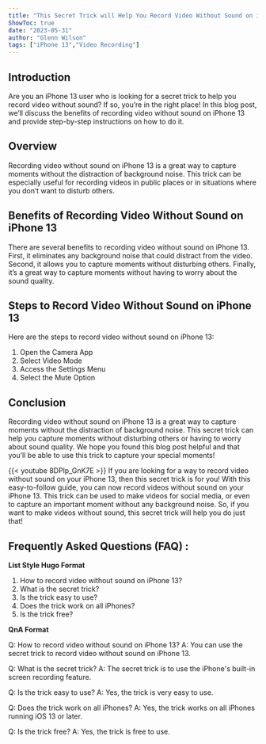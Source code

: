 ```yaml
---
title: "This Secret Trick will Help You Record Video Without Sound on iPhone 13!"
ShowToc: true 
date: "2023-05-31"
author: "Glenn Wilson" 
tags: ["iPhone 13","Video Recording"]
---
```

## Introduction
Are you an iPhone 13 user who is looking for a secret trick to help you record video without sound? If so, you’re in the right place! In this blog post, we’ll discuss the benefits of recording video without sound on iPhone 13 and provide step-by-step instructions on how to do it.

## Overview
Recording video without sound on iPhone 13 is a great way to capture moments without the distraction of background noise. This trick can be especially useful for recording videos in public places or in situations where you don’t want to disturb others.

## Benefits of Recording Video Without Sound on iPhone 13
There are several benefits to recording video without sound on iPhone 13. First, it eliminates any background noise that could distract from the video. Second, it allows you to capture moments without disturbing others. Finally, it’s a great way to capture moments without having to worry about the sound quality.

## Steps to Record Video Without Sound on iPhone 13
Here are the steps to record video without sound on iPhone 13:

1. Open the Camera App
2. Select Video Mode
3. Access the Settings Menu
4. Select the Mute Option

## Conclusion
Recording video without sound on iPhone 13 is a great way to capture moments without the distraction of background noise. This secret trick can help you capture moments without disturbing others or having to worry about sound quality. We hope you found this blog post helpful and that you’ll be able to use this trick to capture your special moments!

{{< youtube 8DPlp_GnK7E >}} 
If you are looking for a way to record video without sound on your iPhone 13, then this secret trick is for you! With this easy-to-follow guide, you can now record videos without sound on your iPhone 13. This trick can be used to make videos for social media, or even to capture an important moment without any background noise. So, if you want to make videos without sound, this secret trick will help you do just that!

## Frequently Asked Questions (FAQ) :
**List Style Hugo Format**

1. How to record video without sound on iPhone 13? 
2. What is the secret trick?
3. Is the trick easy to use?
4. Does the trick work on all iPhones?
5. Is the trick free?

**QnA Format**

Q: How to record video without sound on iPhone 13? 
A: You can use the secret trick to record video without sound on iPhone 13. 

Q: What is the secret trick?
A: The secret trick is to use the iPhone's built-in screen recording feature. 

Q: Is the trick easy to use?
A: Yes, the trick is very easy to use. 

Q: Does the trick work on all iPhones?
A: Yes, the trick works on all iPhones running iOS 13 or later. 

Q: Is the trick free?
A: Yes, the trick is free to use.



